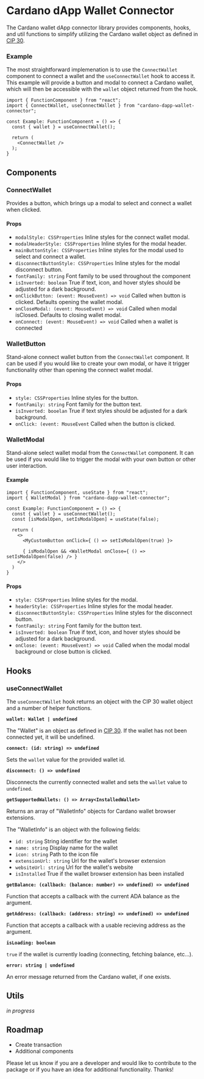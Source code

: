 # Cardano dApp Wallet Connector

The Cardano wallet dApp connector library provides components, hooks, and util functions to simplify
utilizing the Cardano wallet object as defined in [CIP 30](https://cips.cardano.org/cips/cip30).

### Example

The most straightforward implemenation is to use the `ConnectWallet` component to connect a wallet
and the `useConnectWallet` hook to access it. This example will provide a button and modal to connect
a Cardano wallet, which will then be accessible with the `wallet` object returned from the hook.

```
import { FunctionComponent } from "react";
import { ConnectWallet, useConnectWallet } from "cardano-dapp-wallet-connector";

const Example: FunctionComponent = () => {
  const { wallet } = useConnectWallet();

  return (
    <ConnectWallet />
  );
}
```

## Components

### ConnectWallet

Provides a button, which brings up a modal to select and connect a wallet when clicked.

#### Props

- `modalStyle: CSSProperties` Inline styles for the connect wallet modal.
- `modalHeaderStyle: CSSProperties` Inline styles for the modal header.
- `mainButtonStyle: CSSProperties` Inline styles for the modal used to select and connect a wallet.
- `disconnectButtonStyle: CSSProperties` Inline styles for the modal disconnect button.
- `fontFamily: string` Font family to be used throughout the component
- `isInverted: boolean` True if text, icon, and hover styles should be adjusted for a dark background.
- `onClickButton: (event: MouseEvent) => void` Called when button is clicked. Defaults opening the wallet modal.
- `onCloseModal: (event: MouseEvent) => void` Called when modal isClosed. Defaults to closing wallet modal.
- `onConnect: (event: MouseEvent) => void` Called when a wallet is connected

### WalletButton

Stand-alone connect wallet button from the `ConnectWallet` component. It can be used if you
would like to create your own modal, or have it trigger functionality other than opening the
connect wallet modal.

#### Props

- `style: CSSProperties` Inline styles for the button.
- `fontFamily: string` Font family for the button text.
- `isInverted: booelan` True if text styles should be adjusted for a dark background.
- `onClick: (event: MouseEvent` Called when the button is clicked.

### WalletModal

Stand-alone select wallet modal from the `ConnectWallet` component. It can be used if you would
like to trigger the modal with your own button or other user interaction.

#### Example

```
import { FunctionComponent, useState } from "react";
import { WalletModal } from "cardano-dapp-wallet-connector";

const Example: FunctionComponent = () => {
  const { wallet } = useConnectWallet();
  const [isModalOpen, setIsModalOpen] = useState(false);

  return (
    <>
      <MyCustomButton onClick={ () => setIsModalOpen(true) }>

      { isModalOpen && <WalletModal onClose={ () => setIsModalOpen(false) /> }
    </>
  )
}
```

#### Props

- `style: CSSProperties` Inline styles for the modal.
- `headerStyle: CSSProperties` Inline styles for the modal header.
- `disconnectButtonStyle: CSSProperties` Inline styles for the disconnect button.
- `fontFamily: string` Font family for the button text.
- `isInverted: boolean` True if text, icon, and hover styles should be adjusted for a dark background.
- `onClose: (event: MouseEvent) => void` Called when the modal modal background or close button is clicked.

## Hooks

### useConnectWallet

The `useConnectWallet` hook returns an object with the CIP 30 wallet object and
a number of helper functions.

**`wallet: Wallet | undefined`**

The "Wallet" is an object as defined in [CIP 30](https://cips.cardano.org/cips/cip30).
If the wallet has not been connected yet, it will be undefined.

**`connect: (id: string) => undefined`**

Sets the `wallet` value for the provided wallet id.

**`disconnect: () => undefined`**

Disconnects the currently connected wallet and sets the `wallet` value to
`undefined`.

**`getSupportedWallets: () => Array<InstalledWallet>`**

Returns an array of "WalletInfo" objects for Cardano wallet browser extensions.

The "WalletInfo" is an object with the following fields:

- `id: string` String identifier for the wallet
- `name: string` Display name for the wallet
- `icon: string` Path to the icon file
- `extensionUrl: string` Url for the wallet's browser extension
- `websiteUrl: string` Url for the wallet's website
- `isInstalled` True if the wallet browser extension has been installed

**`getBalance: (callback: (balance: number) => undefined) => undefined`**

Function that accepts a callback with the current ADA balance as
the argument.

**`getAddress: (callback: (address: string) => undefined) => undefined`**

Function that accepts a callback with a usable recieving address as
the argument.

**`isLoading: boolean`**

`true` if the wallet is currently loading (connecting, fetching balance, etc...).

**`error: string | undefined`**

An error message returned from the Cardano wallet, if one exists.

## Utils

_in progress_

## Roadmap

- Create transaction
- Additional components

Please let us know if you are a developer and would like to contribute to the
package or if you have an idea for additional functionality. Thanks!
